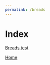 ```yaml
---
permalink: /breads
---
```

# Index

[Breads test](https://www.google.com)

[Home](https://thomasjbarrett82.github.io)
